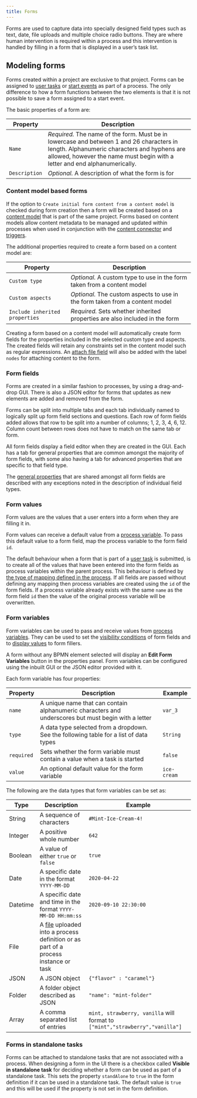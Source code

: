 ```yaml
---
title: Forms
---
```


Forms are used to capture data into specially designed field types such as text, date, file uploads and multiple choice radio buttons. They are where human intervention is required within a process and this intervention is handled by filling in a form that is displayed in a user’s task list.

## Modeling forms

Forms created within a project are exclusive to that project. Forms can be assigned to [user tasks](../bpmn/user.md) or [start events](../bpmn/start.md) as part of a process. The only difference to how a form functions between the two elements is that it is not possible to save a form assigned to a start event.

The basic properties of a form are:

| Property | Description |
| -------- | ----------- |
| `Name` | *Required.* The name of the form. Must be in lowercase and between 1 and 26 characters in length. Alphanumeric characters and hyphens are allowed, however the name must begin with a letter and end alphanumerically. |
| `Description` | *Optional.* A description of what the form is for |

### Content model based forms

If the option to `Create initial form content from a content model` is checked during form creation then a form will be created based on a [content model](../content.md) that is part of the same project. Forms based on content models allow content metadata to be managed and updated within processes when used in conjunction with the [content connector](../connectors/content.md) and [triggers](../triggers.md).

The additional properties required to create a form based on a content model are:

| Property | Description |
| -------- | ----------- |
| `Custom type` | *Optional.* A custom type to use in the form taken from a content model |
| `Custom aspects` | *Optional.* The custom aspects to use in the form taken from a content model |
| `Include inherited properties` | *Required.* Sets whether inherited properties are also included in the form |

Creating a form based on a content model will automatically create form fields for the properties included in the selected custom type and aspects. The created fields will retain any constraints set in the content model such as regular expressions. An [attach file field](/fields.md#attach-file-fields) will also be added with the label `nodes` for attaching content to the form.

### Form fields

Forms are created in a similar fashion to processes, by using a drag-and-drop GUI. There is also a JSON editor for forms that updates as new elements are added and removed from the form.

Forms can be split into multiple tabs and each tab individually named to logically split up form field sections and questions. Each row of form fields added allows that row to be split into a number of columns; 1, 2, 3, 4, 6, 12. Column count between rows does not have to match on the same tab or form.

All form fields display a field editor when they are created in the GUI. Each has a tab for general properties that are common amongst the majority of form fields, with some also having a tab for advanced properties that are specific to that field type.

The [general properties](fields.md) that are shared amongst all form fields are described with any exceptions noted in the description of individual field types.

### Form values

Form values are the values that a user enters into a form when they are filling it in.

Form values can receive a default value from a [process variable](../processes/variables.md). To pass this default value to a form field, map the process variable to the form field `id`. 

The default behaviour when a form that is part of a [user task](../bpmn/user.md) is submitted, is to create all of the values that have been entered into the form fields as process variables within the parent process. This behaviour is defined by [the type of mapping defined in the process](../processes/variables.md). If all fields are passed without defining any mapping then process variables are created using the `id` of the form fields. If a process variable already exists with the same `name` as the form field `id` then the value of the original process variable will be overwritten. 

### Form variables

Form variables can be used to pass and receive values from [process variables](../processes/variables.md). They can be used to set the [visibility conditions](fields.md#visibility-conditions) of form fields and to [display values](fields.md#display-value-fields) to form fillers.

A form without any BPMN element selected will display an **Edit Form Variables** button in the properties panel. Form variables can be configured using the inbuilt GUI or the JSON editor provided with it.

Each form variable has four properties:  

| Property | Description | Example | 
| -------- | ----------- | ------- | 
| `name` | A unique name that can contain alphanumeric characters and underscores but must begin with a letter | `var_3` |
| `type` | A data type selected from a dropdown. See the following table for a list of data types | `String` |
| `required` | Sets whether the form variable must contain a value when a task is started | `false` | 
| `value` | An optional default value for the form variable | `ice-cream` |

The following are the data types that form variables can be set as:

| Type | Description | Example | 
| ---- | ----------- | ------- |
| String | A sequence of characters | `#Mint-Ice-Cream-4!`
| Integer | A positive whole number | `642` |
| Boolean | A value of either `true` or `false` | `true` |
| Date | A specific date in the format `YYYY-MM-DD` | `2020-04-22` | 
| Datetime | A specific date and time in the format `YYYY-MM-DD HH:mm:ss` | `2020-09-10 22:30:00`
| File | A [file](../modeling/files.md) uploaded into a process definition or as part of a process instance or task | 
| JSON | A JSON object | `{"flavor" : "caramel"}` |
| Folder | A folder object described as JSON | `"name": "mint-folder"` |
| Array | A comma separated list of entries | `mint, strawberry, vanilla` will format to `["mint","strawberry","vanilla"]` |

### Forms in standalone tasks

Forms can be attached to standalone tasks that are not associated with a process. When designing a form in the UI there is a checkbox called **Visible in standalone task** for deciding whether a form can be used as part of a standalone task. This sets the property `standAlone` to `true` in the form definition if it can be used in a standalone task. The default value is `true` and this will be used if the property is not set in the form definition.
